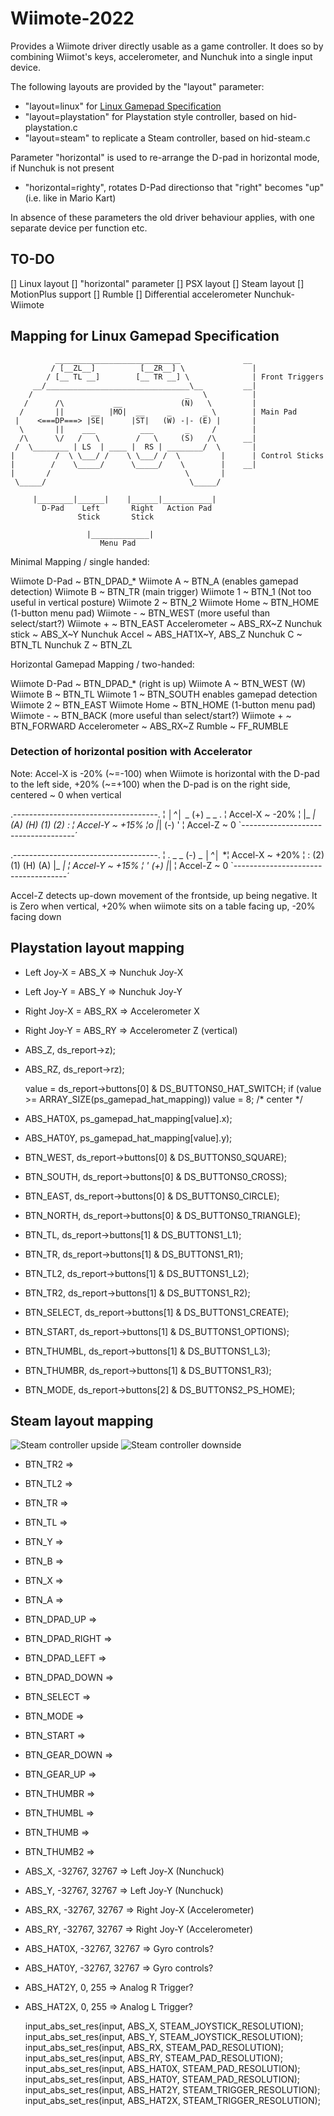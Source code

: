 # Wiimote-2022

Provides a Wiimote driver directly usable as a game controller.
It does so by combining Wiimot's keys, accelerometer, and Nunchuk into a single input device.

The following layouts are provided by the "layout" parameter:

* "layout=linux" for [Linux Gamepad Specification](https://www.kernel.org/doc/html/latest/input/gamepad.html)
* "layout=playstation" for Playstation style controller, based on hid-playstation.c
* "layout=steam" to replicate a Steam controller, based on hid-steam.c

Parameter "horizontal" is used to re-arrange the D-pad in horizontal mode, if Nunchuk is not present

* "horizontal=righty", rotates D-Pad directionso that "right" becomes "up" (i.e. like in Mario Kart)

In absence of these parameters the old driver behaviour applies, with one separate device per function etc.

## TO-DO

[] Linux layout
[] "horizontal" parameter
[] PSX layout
[] Steam layout
[] MotionPlus support
[] Rumble
[] Differential accelerometer Nunchuk-Wiimote

## Mapping for Linux Gamepad Specification

```
          ____________________________              __
         / [__ZL__]          [__ZR__] \               |
        / [__ TL __]        [__ TR __] \              | Front Triggers
     __/________________________________\__         __|
    /                                  _   \          |
   /      /\           __             (N)   \         |
  /       ||      __  |MO|  __     _       _ \        | Main Pad
 |    <===DP===> |SE|      |ST|   (W) -|- (E) |       |
  \       ||    ___          ___       _     /        |
  /\      \/   /   \        /   \     (S)   /\      __|
 /  \________ | LS  | ____ |  RS | ________/  \       |
|         /  \ \___/ /    \ \___/ /  \         |      | Control Sticks
|        /    \_____/      \_____/    \        |    __|
|       /                              \       |
 \_____/                                \_____/

     |________|______|    |______|___________|
       D-Pad    Left       Right   Action Pad
               Stick       Stick

                 |_____________|
                    Menu Pad
```

Minimal Mapping / single handed:

Wiimote D-Pad ~ BTN_DPAD_*
Wiimote A     ~ BTN_A (enables gamepad detection)
Wiimote B     ~ BTN_TR (main trigger)
Wiimote 1     ~ BTN_1 (Not too useful in vertical posture)
Wiimote 2     ~ BTN_2
Wiimote Home  ~ BTN_HOME (1-button menu pad)
Wiimote -     ~ BTN_WEST (more useful than select/start?)
Wiimote +     ~ BTN_EAST
Accelerometer ~ ABS_RX~Z
Nunchuk stick ~ ABS_X~Y
Nunchuk Accel ~ ABS_HAT1X~Y, ABS_Z
Nunchuk C     ~ BTN_TL
Nunchuk Z     ~ BTN_ZL


Horizontal Gamepad Mapping / two-handed:

Wiimote D-Pad ~ BTN_DPAD_* (right is up)
Wiimote A     ~ BTN_WEST (W)
Wiimote B     ~ BTN_TL 
Wiimote 1     ~ BTN_SOUTH enables gamepad detection
Wiimote 2     ~ BTN_EAST
Wiimote Home  ~ BTN_HOME (1-button menu pad)
Wiimote -     ~ BTN_BACK (more useful than select/start?)
Wiimote +     ~ BTN_FORWARD
Accelerometer ~ ABS_RX~Z
Rumble        ~ FF_RUMBLE

### Detection of horizontal position with Accelerator
Note: Accel-X is -20% (~=-100) when Wiimote is horizontal with the D-pad to the left side,
+20% (~=+100) when the D-pad is on the right side, centered ~ 0 when vertical

.------------------------------------.
¦   _│^│_     _     (+)     _   _  . ¦ Accel-X ~ -20%
¦  |_   _|   (A)    (H)    (1) (2) : ¦ Accel-Y ~ +15%
¦o   |_|            (-)            ' ¦ Accel-Z ~   0
`------------------------------------´

.------------------------------------.
¦ .  _   _       (-)    _    _│^│_  *¦ Accel-X ~ +20%
¦ : (2) (1)      (H)   (A)  |_   _|  ¦ Accel-Y ~ +15%
¦ '              (+)          |_|    ¦ Accel-Z ~   0
`------------------------------------´

Accel-Z detects up-down movement of the frontside, up being negative.
It is Zero when vertical, +20% when wiimote sits on a table facing up, -20% facing down


## Playstation layout mapping

- Left Joy-X = ABS_X => Nunchuk Joy-X
- Left Joy-Y = ABS_Y => Nunchuk Joy-Y
- Right Joy-X = ABS_RX => Accelerometer X
- Right Joy-Y = ABS_RY => Accelerometer Z (vertical)
- ABS_Z,  ds_report->z);
- ABS_RZ, ds_report->rz);

	value = ds_report->buttons[0] & DS_BUTTONS0_HAT_SWITCH;
	if (value >= ARRAY_SIZE(ps_gamepad_hat_mapping))
		value = 8; /* center */
- ABS_HAT0X, ps_gamepad_hat_mapping[value].x);
- ABS_HAT0Y, ps_gamepad_hat_mapping[value].y);

- BTN_WEST,   ds_report->buttons[0] & DS_BUTTONS0_SQUARE);
- BTN_SOUTH,  ds_report->buttons[0] & DS_BUTTONS0_CROSS);
- BTN_EAST,   ds_report->buttons[0] & DS_BUTTONS0_CIRCLE);
- BTN_NORTH,  ds_report->buttons[0] & DS_BUTTONS0_TRIANGLE);
- BTN_TL,     ds_report->buttons[1] & DS_BUTTONS1_L1);
- BTN_TR,     ds_report->buttons[1] & DS_BUTTONS1_R1);
- BTN_TL2,    ds_report->buttons[1] & DS_BUTTONS1_L2);
- BTN_TR2,    ds_report->buttons[1] & DS_BUTTONS1_R2);
- BTN_SELECT, ds_report->buttons[1] & DS_BUTTONS1_CREATE);
- BTN_START,  ds_report->buttons[1] & DS_BUTTONS1_OPTIONS);
- BTN_THUMBL, ds_report->buttons[1] & DS_BUTTONS1_L3);
- BTN_THUMBR, ds_report->buttons[1] & DS_BUTTONS1_R3);
- BTN_MODE,   ds_report->buttons[2] & DS_BUTTONS2_PS_HOME);

## Steam layout mapping

![Steam controller upside](http://fortressofdoors.com/content/images/2016/10/devdays2016_34.jpg)
![Steam controller downside](http://fortressofdoors.com/content/images/2016/10/devdays2016_35.jpg)

- BTN_TR2 => 
- BTN_TL2 => 
- BTN_TR => 
- BTN_TL => 
- BTN_Y => 
- BTN_B => 
- BTN_X => 
- BTN_A => 
- BTN_DPAD_UP => 
- BTN_DPAD_RIGHT => 
- BTN_DPAD_LEFT => 
- BTN_DPAD_DOWN => 
- BTN_SELECT => 
- BTN_MODE => 
- BTN_START => 
- BTN_GEAR_DOWN => 
- BTN_GEAR_UP => 
- BTN_THUMBR => 
- BTN_THUMBL => 
- BTN_THUMB => 
- BTN_THUMB2 => 

- ABS_X, -32767, 32767 => Left Joy-X (Nunchuck)
- ABS_Y, -32767, 32767 => Left Joy-Y (Nunchuck)
- ABS_RX, -32767, 32767 => Right Joy-X (Accelerometer)
- ABS_RY, -32767, 32767 => Right Joy-Y (Accelerometer)
- ABS_HAT0X, -32767, 32767 => Gyro controls?
- ABS_HAT0Y, -32767, 32767 => Gyro controls?
- ABS_HAT2Y, 0, 255 => Analog R Trigger?
- ABS_HAT2X, 0, 255 => Analog L Trigger?

	input_abs_set_res(input, ABS_X, STEAM_JOYSTICK_RESOLUTION);
	input_abs_set_res(input, ABS_Y, STEAM_JOYSTICK_RESOLUTION);
	input_abs_set_res(input, ABS_RX, STEAM_PAD_RESOLUTION);
	input_abs_set_res(input, ABS_RY, STEAM_PAD_RESOLUTION);
	input_abs_set_res(input, ABS_HAT0X, STEAM_PAD_RESOLUTION);
	input_abs_set_res(input, ABS_HAT0Y, STEAM_PAD_RESOLUTION);
	input_abs_set_res(input, ABS_HAT2Y, STEAM_TRIGGER_RESOLUTION);
	input_abs_set_res(input, ABS_HAT2X, STEAM_TRIGGER_RESOLUTION);
